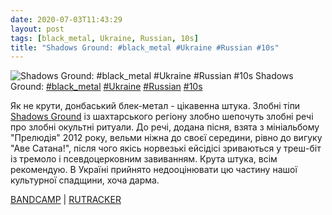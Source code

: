 ```yaml
---
date: 2020-07-03T11:43:29
layout: post
tags: [black_metal, Ukraine, Russian, 10s]
title: "Shadows Ground: #black_metal #Ukraine #Russian #10s"
---
```

![Shadows Ground: #black_metal #Ukraine #Russian #10s](/assets/photos/photo_1012@03-07-2020_11-43-29.jpg)
Shadows Ground: [#black_metal](/tags/#black_metal) [#Ukraine](/tags/#Ukraine) [#Russian](/tags/#Russian) [#10s](/tags/#10s)

Як не крути, донбаський блек-метал - цікавенна штука. Злобні тіпи [Shadows Ground](https://t.me/vast_space_unexplored/3820) із шахтарського регіону злобно шепочуть злобні речі про злобні окультні ритуали. До речі, додана пісня, взята з мініальбому &quot;Прелюдія&quot; 2012 року, вельми ніжна до своєї середини, рівно до вигуку &quot;Аве Сатана!&quot;, після чого якісь норвезькі ейсідісі зриваються у треш-біт із тремоло і псевдоцерковним завиванням. Крута штука, всім рекомендую. В Україні прийнято недооцінювати цю частину нашої культурної спадщини, хоча дарма.

[BANDCAMP](https://shadowsgroundofficial.bandcamp.com/album/praeludium) | [RUTRACKER](https://rutracker.org/forum/viewtopic.php?t=2122258)